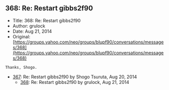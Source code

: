 ## 368: Re: Restart gibbs2f90

- Title: 368: Re: Restart gibbs2f90
- Author: grulock
- Date: Aug 21, 2014
- Original: [https://groups.yahoo.com/neo/groups/blupf90/conversations/messages/368](https://groups.yahoo.com/neo/groups/blupf90/conversations/messages/368)

```
Thanks, Shogo.
```

- [367](0367.md): Re: Restart gibbs2f90 by Shogo Tsuruta, Aug 20, 2014
    - [368](0368.md): Re: Restart gibbs2f90 by grulock, Aug 21, 2014
